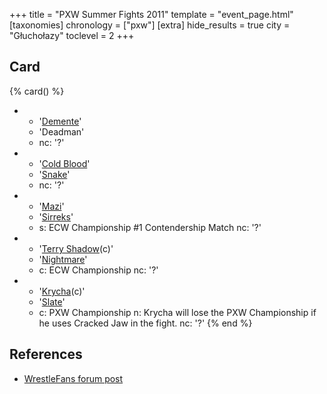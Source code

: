 +++
title = "PXW Summer Fights 2011"
template = "event_page.html"
[taxonomies]
chronology = ["pxw"]
[extra]
hide_results = true
city = "Głuchołazy"
toclevel = 2
+++

## Card

{% card() %}
- - '[Demente](@/w/demente.md)'
  - 'Deadman'
  - nc: '?'
- - '[Cold Blood](@/w/cold-blood.md)'
  - '[Snake](@/w/snake.md)'
  - nc: '?'
- - '[Mazi](@/w/mazi.md)'
  - '[Sirreks](@/w/sirreks.md)'
  - s: ECW Championship #1 Contendership Match
    nc: '?'
- - '[Terry Shadow](@/w/shadow.md)(c)'
  - '[Nightmare](@/w/nightmare.md)'
  - c: ECW Championship
    nc: '?'
- - '[Krycha](@/w/krycha.md)(c)'
  - '[Slate](@/w/slate.md)'
  - c: PXW Championship
    n: Krycha will lose the PXW Championship if he uses Cracked Jaw in the fight.<!-- Krycha is a guy, contrary to what the name suggests -->
    nc: '?'
{% end %}

## References

* [WrestleFans forum post](https://wrestlefans.pl/forum/viewtopic.php?f=247&t=23979)

